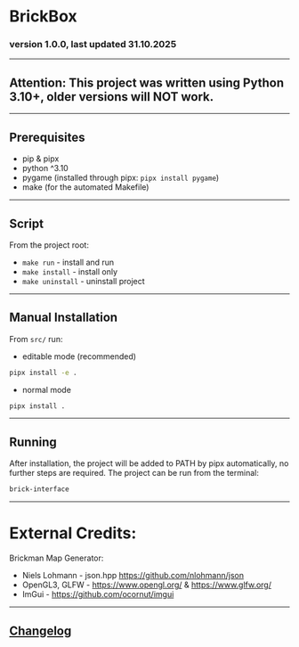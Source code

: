 # BrickBox

### version 1.0.0, last updated 31.10.2025

----

## Attention: This project was written using Python 3.10+, older versions will NOT work.

----

## Prerequisites
* pip & pipx
* python ^3.10
* pygame (installed through pipx: ```pipx install pygame```)
* make (for the automated Makefile)

----

## Script
From the project root:
* ``` make run ``` - install and run
* ``` make install ``` - install only
* ``` make uninstall ``` - uninstall project

----

## Manual Installation
From ```src/``` run:
* editable mode (recommended)
```sh
pipx install -e .
```
* normal mode
```sh
pipx install .
```

----

## Running
After installation, the project will be added to PATH by pipx automatically, no further steps are required.
The project can be run from the terminal:
```sh
brick-interface
```

----

# External Credits:

Brickman Map Generator:
* Niels Lohmann - json.hpp https://github.com/nlohmann/json
* OpenGL3, GLFW - https://www.opengl.org/ & https://www.glfw.org/
* ImGui - https://github.com/ocornut/imgui

----

## [Changelog](./changelog.md)

